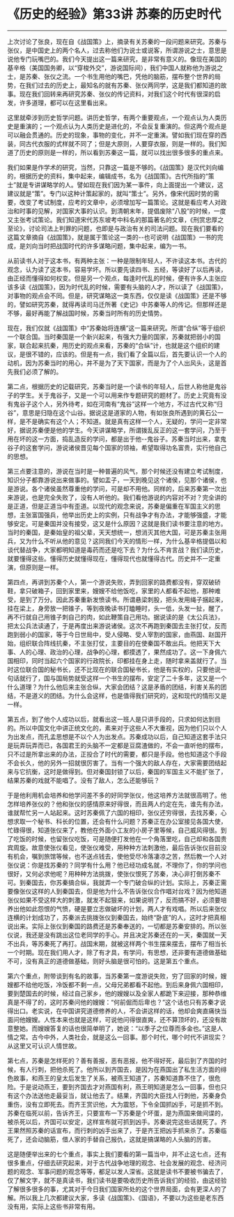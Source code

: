 # 《历史的经验》第33讲 苏秦的历史时代

------

上次讨论了张良，现在自《战国策》上，摘录有关苏秦的一段问题来研究。苏秦与张仪，是中国史上的两个名人，过去称他们为说士或说客，所谓游说之士，意思是说他专门玩嘴巴的。我们今天提出这一篇来研究，是非常有意义的。像现在美国的基辛格（美国国务卿，以“穿梭外交”，游说国际间），我们中国人就称他为游说之士，是苏秦、张仪之流。一个书生用他的嘴巴，凭他的脑筋，摆布整个世界的局势，在我们过去的历史上，最知名的就有苏秦、张仪两同学，这是我们都知道的故事。现在我们回转来再研究苏秦、张仪的传记资料，对我们这个时代有很深的启发，许多道理，都可以在这里看出来。

这里就牵涉到历史哲学问题。讲历史哲学，有两个重要观点，一个观点认为人类历史是重演的；一个观点认为人类历史是进化的，不会反复重演的。但这两个观点是可以融会贯通的。历史的现象，事物的变化，并不一定重演。譬如我们现在穿的西装，同古代衣服的式样就不同了；但是大原则，人要穿衣服，则是一样的。我们知道了历史的原则是一样的，所以看到苏秦这一篇，就可以找出很多很多的重点来。

我们如果是作学术的研究，当然，只靠这一篇是不够的。《战国策》是汉代刘向编的，根据历史的资料，集中起来，编辑成书，名为《战国策》。古代所指的“策士”就是专讲谋略学的人。譬如现在我们因为某一事件，向上面提出一个建议，这建议就是“策”。专门以这种计策起家的，就叫“策士”。另外，像宋代因时势的需要，改变了考试制度，应考的文章中，必须增加写一篇策论。这就是看应考人对政治和时事的见解，对国家大事的认识。到清朝末年，提倡废除“八股”的时候，一度又主张考试策论。我们知道宋代苏东坡考中科名的那篇著名的文章，《刑赏忠厚之至论》，讨论司法上判罪的问题，也即是与政治有关的司法问题。现在我们要看的这篇文章摘自《战国策》，就是属于策论这一类的--也可说明《战国策》一书的完成，是刘向当时把战国时代的许多谋略问题，集中起来，编为一书。

从前读书人对于这本书，有两种主张：一种是限制年轻人，不许读这本书。古代的观念，认为读了这本书，容易学坏。所以要先读四书、五经，等读好了以后再读，由正经而懂得如何权变。但是另一个观点，每逢时代乱的时候，便有许多人主张应该多读《战国策》，因为时代乱的时候，需要有头脑的人才，所以读了《战国策》，对事物的观点会不同。但是，研究谋略这一类东西，仅仅是读《战国策》还是不够的，譬如研究苏秦，就得再读司马迁所著《史记》中苏秦等人的传记。但那样还是不够，最好再能了解战国时候，苏秦当时所有的历史情势。

现在，我们仅就《战国策》中“苏秦始将连横”这一篇来研究。所谓“合纵”等于组织一个联合国。当时秦国是一个新兴起来，有强大力量的国家，苏秦就把弱小的国家，联合起来抗秦，用历史的观点来看，苏秦的“合纵”计，也就是这个组织的建议，是很不错的，应该的。但是有一点，我们看了全篇以后，首先要认识一个人的动机，因为苏秦当时的用心，并不是为了天下国家，而是为了个人出风头，这是首先我们必须了解的。

第二点，根据历史的记载研究，苏秦当时是一个读书的年轻人，后世人称他是鬼谷子的学生。关于鬼谷子，又是一个可以用来作专题研究的题材了。历史上究竟有没有鬼谷子这个人，另外待考，如在河南有“鬼谷”这样一个地方，不过古代又称“归谷”，意思是归隐在这个山谷。据说这是道家的人物，有如张良所遇到的黄石公一样，是不是确实有这个人；不知道。就是真有这样一个人，无疑的，学问一定非常好，据说苏秦便是他的学生。今天讲谋略学，所谓拨乱反正的这一套学问，乃至于用在坏的这一方面，捣乱造反的学问，都是出于他--鬼谷子。苏秦当时出来，拿鬼谷子的这套学问，游说诸侯晋见每个国家的领袖，希望取得功名富贵，实行他自己的思想。

第三点要注意的，游说在当时是一种普遍的风气，那个时候还没有建立考试制度，知识分子都靠游说出来做事的。譬如盂子，一天到晚见这个诸侯，见那个诸侯，也是游说。各个诸侯虽然尊重他的学问，可是却不用他。同样的，后来苏秦第一次出来游说，也是完全失败了，没有人听他的。我们看他游说的内容对不对？完全讲的是正道，但是正道当中有歪道。以现代的观念来说，苏秦是偏重在军国主义的思想，主张富国强兵，他举出历史上的实例，只有战争才有办法，才能够强盛，才能够安定。可是秦国并没有接受，这又是什么原因？这就是我们读书要注意的地方。当时的秦国，是秦始皇的祖父辈，天天想统一，想消灭其他大国，可是苏秦主张用兵，又为什么不听从他的意见？这同我们今天的情形一样，为什么基辛格提倡以和谈代替战争，大家都明知道是毒药而还是吃下去？为什么不肯言战？我们读历史，就要懂得这些。懂得历史就懂得现在，懂得现代也就懂得古代。历史并不一定重演，但原则是一样。

第四点，再讲到苏秦个人，第一个游说失败，弄到回家的路费都没有，穿双破硚鞋，拿只破箱子，回到家里来，嫂嫂不给他饭吃，家里的人都看不起他，那种难受，是到了万分。因此苏秦重新发愤读书。所谓悬梁刺股，把头发用绳子捆起来，挂在梁上，身旁放一把锥子，等到夜晚读书打瞌睡时，头一低，头发一扯，醒了。再不行就自己用锥子刺自己的肉，如此鞭策自己用功。据说读的是《太公兵法》，把太公兵法读通了，于是再度出来游说诸侯。这次不再跑到秦国去主张打仗，反而跑到弱小的国家，等于今日世局中，受人侵略、受人宰割的国家，由燕国、赵国开始，组织联合阵线抗秦，不主张打仗，主要目的在使秦国不敢出兵。他把天下大事、人的心理、政治的心理，战争的心理，都摸透了，果然成功了。这一下身佩六国相印，同时当起六个国家的行政院长，印都挂在身上走，随时拿来盖就行了。当时这位联合国的秘书长，还不比现在的联合国秘书长，他是有实权的，只要他说一句话就行了，国与国局势就受这样一个书生的摆布，安定了二十多年，这又是一个什么道理？为什么他后来主张合纵，大家会团结？这是矛盾的团结，利害关系的团结，不是道义的团结。为什么会这样，也是值得我们研究的，这和现代的情形又是一样。

第五点，到了他个人成功以后，就看出这一班人是只讲手段的，只求如何达到目的。所以中国文化中讲正统文化的，素来对于这些人不大重视，因为他们只以个人为出发点，而孔孟思想是不以个人为出发点。苏秦成功以后，自己知道这套手法只是玩弄玩弄而已，各国君王的头脑不一定都是豆腐渣做的，不会一直听他的摆布，只不过是所拿出来的办法，正投合了时代的需要，都只是手段。他也知道这个手段不会长久，他的另外一招就很厉害了。当有一个强大的敌人存在，大家需要团结起来与它抗衡，这时是做得到。但对秦国封锁了以后，秦国的军国主义不能扩张了，结果苏秦的戏就不能唱了。没有了敌人，怎么还能够玩？

于是他利用机会培养和他学问差不多的好同学张仪，他这培养方法就很高明了。他怎样培养张仪的？他和张仪的感情原来好得很，而且两人约定在先，谁先有办法，谁就帮忙另一人站起来。这时苏秦佩了六国的相印，张仪还穷得很，去找苏秦，心想求取一个秘书、科长的位置，还会有什么问题？苏秦正在办公室接见各国大使，忙碌得很，知道张仪来了，教他在外面小工友的小房子里等候，自己威风得很。到了吃饭的时候，也留张仪吃饭，可是随便打发他在一个角落里吃，自己却和各国贵宾周旋。故意使张仪看见，使张仪难受，用种种方法刺激他，最后告诉张仪目前没有机会，嘱到旅馆等候，也不送点钱去，使他受尽冷落凄凉之苦，然后教一个人对张仪说：你是找苏秦的？同学有什么用？他已经功成名就，不理你了，你的学问也很好，又何必求他呢？用种种方法挑拨，使张仪恨死了苏秦，决心非打倒苏秦不可。到秦国去，你苏秦搞合纵，我就弄一个专门破合纵的计划。实际上，苏秦正需要像张仪这样的人到秦国去，但是他为什么不告诉张仪合作唱对台戏？因为他知道张仪如果不受这样大的刺激，就发不起狠来，如果说明了，反而搞不好，必须要培养出他如此怨恨的气愤，硬是要立志做破坏的计划，两人才有戏唱。所以后来张仪连横的计划成功了，苏秦派去挑拨张仪到秦国去，始终“卧底”的人，这时才把真相说出来。实际上张仪到秦国的路费还是苏秦奉送的，一切都是苏秦安排的。所以张仪说，我还是没有跳出这位老同学的手心。并且决定苏秦还在的一天，秦国就一天不出兵，等苏秦死了再打。战国末期，就被这样两个书生摆来摆去，摆布了相当长一个时期。现在我们用人才，除了有才具，有学问，有思想，还非要有道德做基础不可，没有真正的道德做基础，则好头脑是很可怕的。这是第五个重点。

第六个重点，附带谈到有名的故事，当苏秦第一度游说失败，穷了回家的时候，嫂嫂都不给他吃饭，冷饭都不剩一点，父母兄弟都看不起他。到后来身佩六国相印，要到楚国去的时候，经过自己家乡，他的嫂嫂以及全家人都跪下来迎接，那种恭维真是不得了的，这时苏秦问他的嫂嫂：“何前倔而后卑也？”这个话也只有苏秦才说得出口。老实说，在中国讲究道德修养的人，不会讲这样的话，他却会爽直痛快当面问他嫂嫂。人性本来也就是这样，可说他问得很直爽，还不算顶坏的，还没有故意整她。而嫂嫂答复的话也很简单明了，她说：“以季子之位尊而多金也。”这是人情之常。古今中外，人类社会，就是这么一回事。那个时代，哪个时代不讲现实？从这里又可认识人情世故。

第七点，苏秦是怎样死的？善有善报，恶有恶报，他不得好死，最后到了齐国的时候，有人行刺，把他杀死了。他所以到齐国去，是因为在燕国出了私生活方面的绯色故事，和燕王的皇太后发生了关系，被燕王知道了，苏秦知道靠不住了，很危险。于是说动燕王，要到齐国去才对燕国有利，燕王明知道是怎么一回事，但也只有这个办法送他走最妥当，就让他去了。结果，齐国的大臣找人行刺他，苏秦身负重伤，没有立即死去。而齐王赏识他，大为震怒，下令全国抓凶手，可是抓不到。苏秦在临死以前，告诉齐王，只要宣布一下苏秦是个坏蛋，是为燕国来做间谍的，被杀死以后，齐国可以安定，这样宣布就可抓到凶手。苏秦说完这些话就死了。齐王果然照苏秦的话宣布，而行刺的凶手出来了，于是齐王把凶手抓来杀了。苏秦临死了，还会动脑筋，借人家的手替自己报仇，这就是搞谋略的人头脑的厉害。

这是随便举出来的七个重点，事实上我们要看的第一篇当中，并不止这七点，还有很多重点，仔细去研究起来，对于古代战争地理的观念、社会发展的观念、经济问题的观念、军事问题的观念等等，都足以发人深省。这就是读书不要被书骗去了，仅了解文字，就不是真读书，我们读书是要吸收历史所告诉我们的经验，由这经验了解很多很多的事，尤其对于今日我们国家所处的这个世界局面，会有更深人的了解。所以我上几次都建议大家，多读《战国策》、《国语》，不要以为这些是老东西没有用，实际上这些书非常有用。